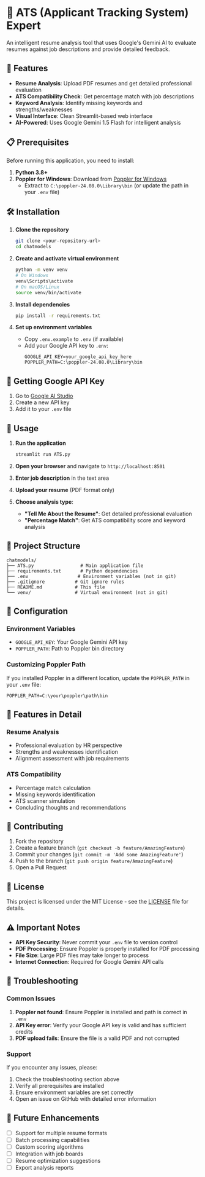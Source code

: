 # 📄 ATS (Applicant Tracking System) Expert

An intelligent resume analysis tool that uses Google's Gemini AI to evaluate resumes against job descriptions and provide detailed feedback.

## 🚀 Features

- **Resume Analysis**: Upload PDF resumes and get detailed professional evaluation
- **ATS Compatibility Check**: Get percentage match with job descriptions
- **Keyword Analysis**: Identify missing keywords and strengths/weaknesses
- **Visual Interface**: Clean Streamlit-based web interface
- **AI-Powered**: Uses Google Gemini 1.5 Flash for intelligent analysis

## 📋 Prerequisites

Before running this application, you need to install:

1. **Python 3.8+**
2. **Poppler for Windows**: Download from [Poppler for Windows](https://github.com/oschwartz10612/poppler-windows/releases/)
   - Extract to `C:\poppler-24.08.0\Library\bin` (or update the path in your `.env` file)

## 🛠️ Installation

1. **Clone the repository**
   ```bash
   git clone <your-repository-url>
   cd chatmodels
   ```

2. **Create and activate virtual environment**
   ```bash
   python -m venv venv
   # On Windows
   venv\Scripts\activate
   # On macOS/Linux
   source venv/bin/activate
   ```

3. **Install dependencies**
   ```bash
   pip install -r requirements.txt
   ```

4. **Set up environment variables**
   - Copy `.env.example` to `.env` (if available)
   - Add your Google API key to `.env`:
     ```
     GOOGLE_API_KEY=your_google_api_key_here
     POPPLER_PATH=C:\poppler-24.08.0\Library\bin
     ```

## 🔑 Getting Google API Key

1. Go to [Google AI Studio](https://makersuite.google.com/app/apikey)
2. Create a new API key
3. Add it to your `.env` file

## 🚀 Usage

1. **Run the application**
   ```bash
   streamlit run ATS.py
   ```

2. **Open your browser** and navigate to `http://localhost:8501`

3. **Enter job description** in the text area

4. **Upload your resume** (PDF format only)

5. **Choose analysis type**:
   - **"Tell Me About the Resume"**: Get detailed professional evaluation
   - **"Percentage Match"**: Get ATS compatibility score and keyword analysis

## 📁 Project Structure

```
chatmodels/
├── ATS.py                 # Main application file
├── requirements.txt       # Python dependencies
├── .env                  # Environment variables (not in git)
├── .gitignore           # Git ignore rules
├── README.md            # This file
└── venv/                # Virtual environment (not in git)
```

## 🔧 Configuration

### Environment Variables

- `GOOGLE_API_KEY`: Your Google Gemini API key
- `POPPLER_PATH`: Path to Poppler bin directory

### Customizing Poppler Path

If you installed Poppler in a different location, update the `POPPLER_PATH` in your `.env` file:

```
POPPLER_PATH=C:\your\poppler\path\bin
```

## 📝 Features in Detail

### Resume Analysis
- Professional evaluation by HR perspective
- Strengths and weaknesses identification
- Alignment assessment with job requirements

### ATS Compatibility
- Percentage match calculation
- Missing keywords identification
- ATS scanner simulation
- Concluding thoughts and recommendations

## 🤝 Contributing

1. Fork the repository
2. Create a feature branch (`git checkout -b feature/AmazingFeature`)
3. Commit your changes (`git commit -m 'Add some AmazingFeature'`)
4. Push to the branch (`git push origin feature/AmazingFeature`)
5. Open a Pull Request

## 📄 License

This project is licensed under the MIT License - see the [LICENSE](LICENSE) file for details.

## ⚠️ Important Notes

- **API Key Security**: Never commit your `.env` file to version control
- **PDF Processing**: Ensure Poppler is properly installed for PDF processing
- **File Size**: Large PDF files may take longer to process
- **Internet Connection**: Required for Google Gemini API calls

## 🐛 Troubleshooting

### Common Issues

1. **Poppler not found**: Ensure Poppler is installed and path is correct in `.env`
2. **API Key error**: Verify your Google API key is valid and has sufficient credits
3. **PDF upload fails**: Ensure the file is a valid PDF and not corrupted

### Support

If you encounter any issues, please:
1. Check the troubleshooting section above
2. Verify all prerequisites are installed
3. Ensure environment variables are set correctly
4. Open an issue on GitHub with detailed error information

## 🔮 Future Enhancements

- [ ] Support for multiple resume formats
- [ ] Batch processing capabilities
- [ ] Custom scoring algorithms
- [ ] Integration with job boards
- [ ] Resume optimization suggestions
- [ ] Export analysis reports 